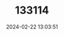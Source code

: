 ---
title: "133114"
category: "Duncanopsammia axifuga"
draft: false
date: 2024-02-22 13:03:51
languages:
  English: ["Duncan Coral", "Whisker Coral"]
---